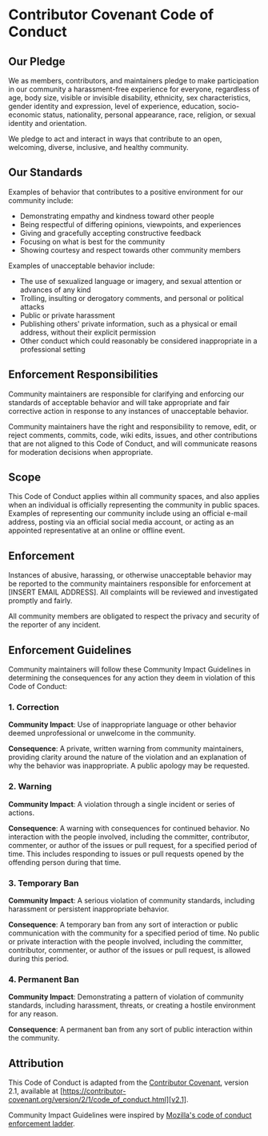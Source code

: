 # Contributor Covenant Code of Conduct

## Our Pledge

We as members, contributors, and maintainers pledge to make participation in our
community a harassment-free experience for everyone, regardless of age, body
size, visible or invisible disability, ethnicity, sex characteristics, gender
identity and expression, level of experience, education, socio-economic status,
nationality, personal appearance, race, religion, or sexual identity
and orientation.

We pledge to act and interact in ways that contribute to an open, welcoming,
diverse, inclusive, and healthy community.

## Our Standards

Examples of behavior that contributes to a positive environment for our
community include:

* Demonstrating empathy and kindness toward other people
* Being respectful of differing opinions, viewpoints, and experiences
* Giving and gracefully accepting constructive feedback
* Focusing on what is best for the community
* Showing courtesy and respect towards other community members

Examples of unacceptable behavior include:

* The use of sexualized language or imagery, and sexual attention or
  advances of any kind
* Trolling, insulting or derogatory comments, and personal or political attacks
* Public or private harassment
* Publishing others' private information, such as a physical or email
  address, without their explicit permission
* Other conduct which could reasonably be considered inappropriate in a
  professional setting

## Enforcement Responsibilities

Community maintainers are responsible for clarifying and enforcing our standards of
acceptable behavior and will take appropriate and fair corrective action in
response to any instances of unacceptable behavior.

Community maintainers have the right and responsibility to remove, edit, or reject
comments, commits, code, wiki edits, issues, and other contributions that are
not aligned to this Code of Conduct, and will communicate reasons for moderation
decisions when appropriate.

## Scope

This Code of Conduct applies within all community spaces, and also applies when
an individual is officially representing the community in public spaces.
Examples of representing our community include using an official e-mail address,
posting via an official social media account, or acting as an appointed
representative at an online or offline event.

## Enforcement

Instances of abusive, harassing, or otherwise unacceptable behavior may be
reported to the community maintainers responsible for enforcement at
[INSERT EMAIL ADDRESS].
All complaints will be reviewed and investigated promptly and fairly.

All community members are obligated to respect the privacy and security of the
reporter of any incident.

## Enforcement Guidelines

Community maintainers will follow these Community Impact Guidelines in determining
the consequences for any action they deem in violation of this Code of Conduct:

### 1. Correction

**Community Impact**: Use of inappropriate language or other behavior deemed
unprofessional or unwelcome in the community.

**Consequence**: A private, written warning from community maintainers, providing
clarity around the nature of the violation and an explanation of why the
behavior was inappropriate. A public apology may be requested.

### 2. Warning

**Community Impact**: A violation through a single incident or series
of actions.

**Consequence**: A warning with consequences for continued behavior. No
interaction with the people involved, including the committer, contributor,
commenter, or author of the issues or pull request, for a specified
period of time. This includes responding to issues or pull requests
opened by the offending person during that time.

### 3. Temporary Ban

**Community Impact**: A serious violation of community standards, including
harassment or persistent inappropriate behavior.

**Consequence**: A temporary ban from any sort of interaction or public
communication with the community for a specified period of time. No public
or private interaction with the people involved, including the
committer, contributor, commenter, or author of the issues or pull
request, is allowed during this period.

### 4. Permanent Ban

**Community Impact**: Demonstrating a pattern of violation of community
standards, including harassment,  threats, or creating a hostile environment
for any reason.

**Consequence**: A permanent ban from any sort of public interaction within
the community.

## Attribution

This Code of Conduct is adapted from the [Contributor Covenant][homepage],
version 2.1, available at
[https://contributor-covenant.org/version/2/1/code_of_conduct.html][v2.1].

Community Impact Guidelines were inspired by
[Mozilla's code of conduct enforcement ladder][Mozilla CoC].

[homepage]: https://contributor-covenant.org
[v2.1]: https://contributor-covenant.org/version/2/1/code_of_conduct.html
[Mozilla CoC]: https://github.com/mozilla/inclusion
